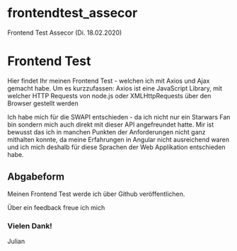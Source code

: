 # frontendtest_assecor
Frontend Test Assecor (Di. 18.02.2020)

<h1>Frontend Test</h1>

<p>Hier findet Ihr meinen Frontend Test - welchen ich mit Axios und Ajax gemacht habe. Um es kurzzufassen: Axios ist eine JavaScript Library, mit welcher HTTP Requests von node.js oder XMLHttpRequests über den Browser gestellt werden</p>

<p>Ich habe mich für die SWAPI entschieden - da ich nicht nur ein Starwars Fan bin sondern mich auch direkt mit dieser API angefreundet hatte. Mir ist bewusst das ich in manchen Punkten der Anforderungen nicht ganz mithalten konnte, da meine Erfahrungen in Angular nicht ausreichend waren und ich mich deshalb für diese Sprachen der Web Applikation entschieden habe.</p>

<h2>Abgabeform</h2>
<p>Meinen Frontend Test werde ich über Github veröffentlichen.</h1>

<p>Über ein feedback freue ich mich</p>

<h3>Vielen Dank!</h3>
<p>Julian</p>
